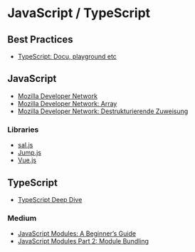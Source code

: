 # JavaScript / TypeScript

## Best Practices

- <a href="http://www.typescriptlang.org/play/" target="_blank">TypeScript: Docu, playground etc</a>

## JavaScript

- <a href="https://developer.mozilla.org/de/" target="_blank">Mozilla Developer Network</a>
- <a href="https://developer.mozilla.org/de/docs/Web/JavaScript/Reference/Global_Objects/Array" target="_blank">Mozilla Developer Network: Array</a>
- <a href="https://developer.mozilla.org/de/docs/Web/JavaScript/Reference/Operators/Destrukturierende_Zuweisung" target="_blank">Mozilla Developer Network: Destrukturierende Zuweisung</a>

### Libraries

- <a href="https://mciastek.github.io/sal/" target="_blank">sal.js</a>
- <a href="http://callmecavs.com/jump.js/" target="_blank">Jump.js</a>
- <a href="./vue.md" target="_blank">Vue.js</a>

## TypeScript

- <a href="https://basarat.gitbooks.io/typescript/" target="_blank">TypeScript Deep Dive</a>

### Medium

- <a target="\_blank" href="https://medium.freecodecamp.org/javascript-modules-a-beginner-s-guide-783f7d7a5fcc" target="_blank">JavaScript Modules: A Beginner’s Guide</a>
- <a target="\_blank" href="https://medium.freecodecamp.org/javascript-modules-part-2-module-bundling-5020383cf306" target="_blank">JavaScript Modules Part 2: Module Bundling</a>
